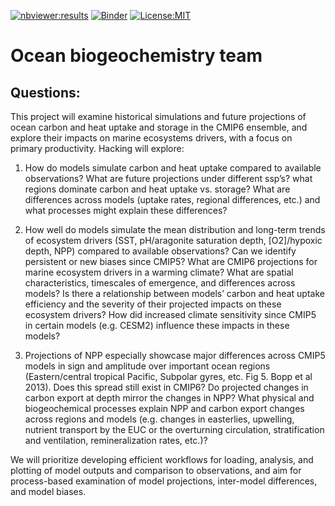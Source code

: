 [![nbviewer:results](https://img.shields.io/badge/nbviewer-results-blue)](https://nbviewer.jupyter.org/github/mfreilich1/cmip6hack-ocean-bgc/blob/master/notebooks/final_analysis.ipynb)
[![Binder](https://binder.pangeo.io/badge_logo.svg)](https://binder.pangeo.io/v2/gh/mfreilich1/cmip6hack-ocean-bgc/master?filepath=notebooks%2final_analysis.ipynb)
[![License:MIT](https://img.shields.io/badge/License-MIT-lightgray.svg?style=flt-square)](https://opensource.org/licenses/MIT)

# Ocean biogeochemistry team

## Questions:
This project will examine historical simulations and future projections of ocean carbon and heat uptake and storage in the CMIP6 ensemble, and explore their impacts on marine ecosystems drivers, with a focus on primary productivity. Hacking will explore:

 
1. How do models simulate carbon and heat uptake compared to available observations? What are future projections under different ssp’s? what regions dominate carbon and heat uptake vs. storage? What are differences across models (uptake rates, regional differences, etc.) and what processes might explain these differences?

2. How well do models simulate the mean distribution and long-term trends of ecosystem drivers (SST, pH/aragonite saturation depth, [O2]/hypoxic depth, NPP) compared to available observations? Can we identify persistent or new biases since CMIP5? What are CMIP6 projections for marine ecosystem drivers in a warming climate? What are spatial characteristics, timescales of emergence, and differences across models? Is there a relationship between models’ carbon and heat uptake efficiency and the severity of their projected impacts on these ecosystem drivers? How did increased climate sensitivity since CMIP5 in certain models (e.g. CESM2) influence these impacts in these models?

3. Projections of NPP especially showcase major differences across CMIP5 models in sign and amplitude over important ocean regions (Eastern/central tropical Pacific, Subpolar gyres, etc. Fig 5. Bopp et al 2013). Does this spread still exist in CMIP6? Do projected changes in carbon export at depth mirror the changes in NPP? What physical and biogeochemical processes explain NPP and carbon export changes across regions and models (e.g. changes in easterlies, upwelling, nutrient transport by the EUC or the overturning circulation, stratification and ventilation, remineralization rates, etc.)?

We will prioritize developing efficient workflows for loading, analysis, and plotting of model outputs and comparison to observations, and aim for process-based examination of model projections, inter-model differences, and model biases.
